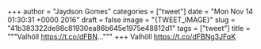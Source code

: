 
+++
author = "Jaydson Gomes"
categories = ["tweet"]
date = "Mon Nov 14 01:30:31 +0000 2016"
draft = false
image = "{TWEET_IMAGE}"
slug = "41b383322de98c81930ea86b645e1975e48812d1"
tags = ["tweet"]
title = """Valhöll https://t.co/dFBN..."""
+++
Valhöll https://t.co/dFBNg3JFqK
